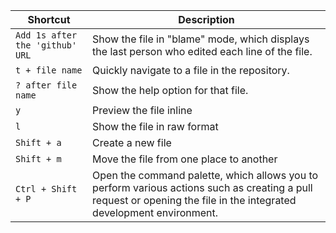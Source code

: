 | Shortcut | Description |
| --- | --- |
| `Add 1s after the 'github' URL` | Show the file in "blame" mode, which displays the last person who edited each line of the file. |
| `t + file name` | Quickly navigate to a file in the repository. |
| `? after file name` | Show the help option for that file. |
| `y` | Preview the file inline |
| `l` | Show the file in raw format |
| `Shift + a` | Create a new file |
| `Shift + m` | Move the file from one place to another |
| `Ctrl + Shift + P` | Open the command palette, which allows you to perform various actions such as creating a pull request or opening the file in the integrated development environment. |